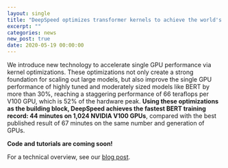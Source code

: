 ```yaml
---
layout: single
title: "DeepSpeed optimizes transformer kernels to achieve the world's fastest and most efficient BERT training record: 44 minutes on 1024 NVIDIA V100 GPUs"
excerpt: ""
categories: news
new_post: true
date: 2020-05-19 00:00:00
---
```


We introduce new technology to accelerate single GPU performance via
kernel optimizations. These optimizations not only create a strong
foundation for scaling out large models, but also improve the single GPU
performance of highly tuned and moderately sized models like BERT by more
than 30%, reaching a staggering performance of 66 teraflops per V100 GPU,
which is 52% of the hardware peak. **Using these optimizations as the building
block, DeepSpeed achieves the fastest BERT training record: 44 minutes on
1,024 NVIDIA V100 GPUs**, compared with the best published result
of 67 minutes on the same number and generation of GPUs.

**Code and tutorials are coming soon!**

For a technical overview, see our [blog post](linklink).
